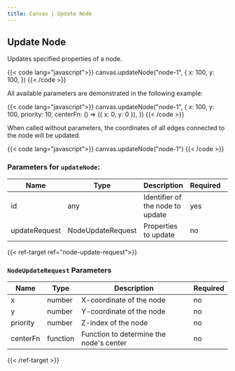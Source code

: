 ```yaml
---
title: Canvas | Update Node
---
```


## Update Node

Updates specified properties of a node.

{{< code lang="javascript">}}
canvas.updateNode("node-1", {
  x: 100,
  y: 100,
})
{{< /code >}}

All available parameters are demonstrated in the following example:

{{< code lang="javascript">}}
canvas.updateNode("node-1", {
  x: 100,
  y: 100,
  priority: 10,
  centerFn: () => ({ x: 0, y: 0 }),
})
{{< /code >}}

When called without parameters, the coordinates of all edges connected to the node will be updated.

{{< code lang="javascript">}}
canvas.updateNode("node-1")
{{< /code >}}

### Parameters for `updateNode`:

| Name          | Type                                                          | Description                  | Required | Default |
|---------------|---------------------------------------------------------------|------------------------------|----------|---------|
| id            | any                                                           | Identifier of the node to update | yes      |         |
| updateRequest | <span data-ref="node-update-request">NodeUpdateRequest</span> | Properties to update         | no       | {}      |

{{< ref-target ref="node-update-request">}}
### `NodeUpdateRequest` Parameters

| Name     | Type     | Description                             | Required |
|----------|----------|-----------------------------------------|----------|
| x        | number   | X-coordinate of the node                | no       |
| y        | number   | Y-coordinate of the node                | no       |
| priority | number   | Z-index of the node                     | no       |
| centerFn | function | Function to determine the node's center | no       |
{{< /ref-target >}}
